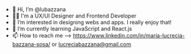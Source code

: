 - 👋 Hi, I’m @lubazzana
- 👩‍💻 I'm a UX/UI Designer and Frontend Developer
- 👀 I’m interested in designing webs and apps. I really enjoy that!
- 🌱 I’m currently learning JavaScript and React.js
- 📫 How to reach me --> https://www.linkedin.com/in/maria-lucrecia-bazzana-sosa/ or lucreciabazzana@gmail.com

<!---
lubazzana/lubazzana is a ✨ special ✨ repository because its `README.md` (this file) appears on your GitHub profile.
You can click the Preview link to take a look at your changes.
--->
